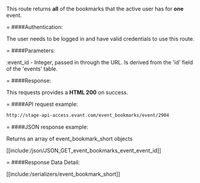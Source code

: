 <!-- --- title: GET /event_bookmarks/event/:event_id -->

This route returns **all** of the bookmarks that the active user has for **one** event.

=
####Authentication:

The user needs to be logged in and have valid credentials to use this route.

=
####Parameters:

:event_id - Integer, passed in through the URL. Is derived from the 'id' field of the 'events' table.

=
####Response:

This requests provides a <strong>HTML 200</strong> on success.

=
####API request example:
```html
http://stage-api-access.evant.com/event_bookmarks/event/2904
```

=
####JSON response example:

Returns an array of event_bookmark_short objects

[[include:/json/JSON_GET_event_bookmarks_event_event_id]]

=
####Response Data Detail:


[[include:/serializers/event_bookmark_short]]